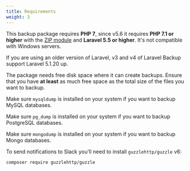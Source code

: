```yaml
---
title: Requirements
weight: 3
---
```

This backup package requires **PHP 7**, since v5.6 it requires **PHP 7.1 or higher** with the [ZIP module](http://php.net/manual/en/book.zip.php) and **Laravel 5.5 or higher**. It's not compatible with Windows servers.

If you are using an older version of Laravel, v3 and v4 of Laravel Backup support Laravel 5.1.20 up.

The package needs free disk space where it can create backups. Ensure that you have **at least** as much free space as the total size of the files you want to backup.

Make sure `mysqldump` is installed on your system if you want to backup MySQL databases.

Make sure `pg_dump` is installed on your system if you want to backup PostgreSQL databases.

Make sure `mongodump` is installed on your system if you want to backup Mongo databases.

To send notifications to Slack you'll need to install `guzzlehttp/guzzle` v6:

```bash
composer require guzzlehttp/guzzle
```
